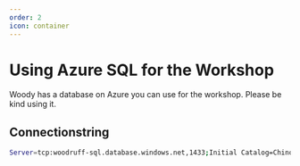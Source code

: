 ```yaml
---
order: 2
icon: container
---
```

# Using Azure SQL for the Workshop

Woody has a database on Azure you can use for the workshop. Please be kind using it.

## Connectionstring

```Bash
Server=tcp:woodruff-sql.database.windows.net,1433;Initial Catalog=Chinook;Persist Security Info=False;User ID=cwoodruff;Password={your_password};MultipleActiveResultSets=False;Encrypt=True;TrustServerCertificate=False;Connection Timeout=30;
```